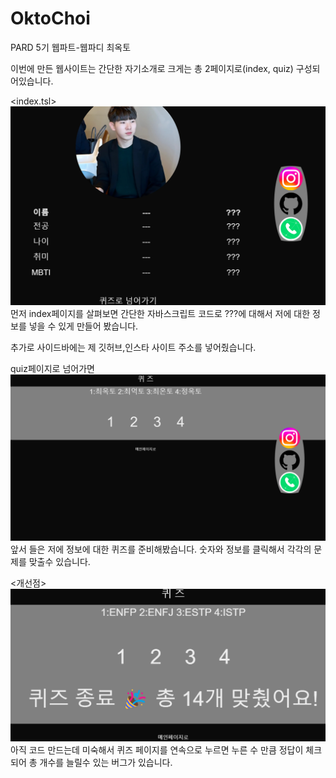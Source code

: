 # OktoChoi
PARD 5기 웹파트-웹파디 최옥토

이번에 만든 웹사이트는 간단한 자기소개로 크게는 총 2페이지로(index, quiz) 구성되어있습니다.

<index.tsl>
![alt text](image.png)
먼저 index페이지를 살펴보면 간단한 자바스크립트 코드로
???에 대해서 저에 대한 정보를 넣을 수 있게 만들어 봤습니다.

추가로 사이드바에는 제 깃허브,인스타 사이트 주소를 넣어줬습니다.

quiz페이지로 넘어가면
![alt text](image-1.png)
앞서 들은 저에 정보에 대한 퀴즈를 준비해봤습니다.
숫자와 정보를 클릭해서 각각의 문제를 맞출수 있습니다.

<개선점>
![alt text](image-2.png)
아직 코드 만드는데 미숙해서 퀴즈 페이지를 연속으로 누르면 누른 수 만큼 정답이 체크되어 총 개수를 늘릴수 있는 버그가 있습니다.